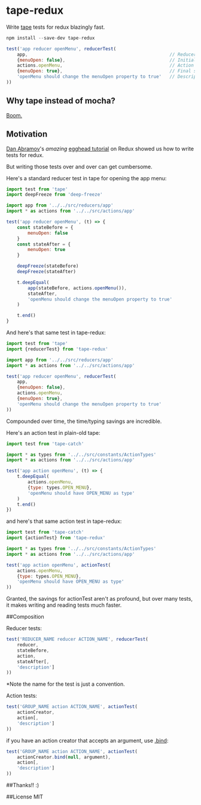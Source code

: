 tape-redux
==========

Write [tape](https://github.com/substack/tape) tests for redux blazingly fast.

```js
npm install --save-dev tape-redux
```

```js
test('app reducer openMenu', reducerTest(
    app,                                                     // Reducer
    {menuOpen: false},                                       // Initial state
    actions.openMenu,                                        // Action
    {menuOpen: true},                                        // Final state
    'openMenu should change the menuOpen property to true'   // Description
))
```

## Why tape instead of mocha?

[Boom.](https://medium.com/javascript-scene/why-i-use-tape-instead-of-mocha-so-should-you-6aa105d8eaf4#.grafh7q7s)

## Motivation

[Dan Abramov](https://github.com/gaearon/)'s *amazing* [egghead tutorial](https://egghead.io/series/getting-started-with-redux) on Redux showed us how to write tests for redux.

But writing those tests over and over can get cumbersome.

Here's a standard reducer test in tape for opening the app menu:

```js
import test from 'tape'
import deepFreeze from 'deep-freeze'

import app from '../../src/reducers/app'
import * as actions from '../../src/actions/app'

test('app reducer openMenu', (t) => {
	const stateBefore = {
		menuOpen: false
	}
	const stateAfter = {
		menuOpen: true
	}

	deepFreeze(stateBefore)
	deepFreeze(stateAfter)

	t.deepEqual(
		app(stateBefore, actions.openMenu()),
		stateAfter,
		'openMenu should change the menuOpen property to true'
	)

	t.end()
}
```

And here's that same test in tape-redux:

```js
import test from 'tape'
import {reducerTest} from 'tape-redux'

import app from '../../src/reducers/app'
import * as actions from '../../src/actions/app'

test('app reducer openMenu', reducerTest(
	app,
	{menuOpen: false},
	actions.openMenu,
	{menuOpen: true},
	'openMenu should change the menuOpen property to true'
))
```

Compounded over time, the time/typing savings are incredible.

Here's an action test in plain-old tape:

```js
import test from 'tape-catch'

import * as types from '../../src/constants/ActionTypes'
import * as actions from '../../src/actions/app'

test('app action openMenu', (t) => {
	t.deepEqual(
		actions.openMenu,
		{type: types.OPEN_MENU},
		'openMenu should have OPEN_MENU as type'
	)
	t.end()
})
```

and here's that same action test in tape-redux:

```js
import test from 'tape-catch'
import {actionTest} from 'tape-redux'

import * as types from '../../src/constants/ActionTypes'
import * as actions from '../../src/actions/app'

test('app action openMenu', actionTest(
	actions.openMenu,
	{type: types.OPEN_MENU},
	'openMenu should have OPEN_MENU as type'
))
```

Granted, the savings for actionTest aren't as profound, but over many tests, it makes writing and reading tests much faster.

##Composition

Reducer tests:

```js
test('REDUCER_NAME reducer ACTION_NAME', reducerTest(
	reducer,
	stateBefore,
	action,
	stateAfter[,
	'description']
))
```

*Note the name for the test is just a convention.

Action tests:

```js
test('GROUP_NAME action ACTION_NAME', actionTest(
	actionCreator,
	action[,
	'description']
))
```

if you have an action creator that accepts an argument, use [.bind](https://developer.mozilla.org/en-US/docs/Web/JavaScript/Reference/Global_Objects/Function/bind):

```js
test('GROUP_NAME action ACTION_NAME', actionTest(
	actionCreator.bind(null, argument),
	action[,
	'description']
))
```

##Thanks!! :)

##License
MIT
